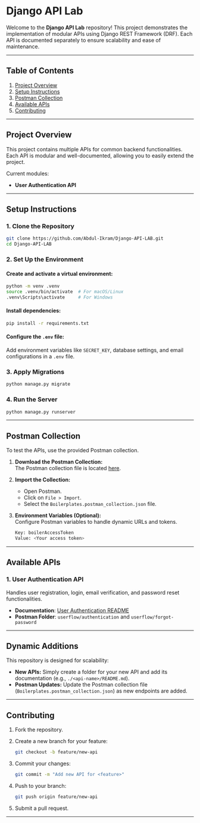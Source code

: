 # Django API Lab

Welcome to the **Django API Lab** repository! This project demonstrates the implementation of modular APIs using Django REST Framework (DRF). Each API is documented separately to ensure scalability and ease of maintenance.

----------

## Table of Contents

1.  [Project Overview](https://github.com/Abdul-Ikram/Django-API-LAB#project-overview)
2.  [Setup Instructions](https://github.com/Abdul-Ikram/Django-API-LAB.git#setup-instructions)
3.  [Postman Collection](https://github.com/Abdul-Ikram/Django-API-LAB.git#postman-collection)
4.  [Available APIs](https://github.com/Abdul-Ikram/Django-API-LAB.git#available-apis)
5.  [Contributing](https://github.com/Abdul-Ikram/Django-API-LAB.git#contributing)

----------

## Project Overview

This project contains multiple APIs for common backend functionalities. Each API is modular and well-documented, allowing you to easily extend the project.

Current modules:

-   **User Authentication API**

----------

## Setup Instructions

### 1. Clone the Repository

```bash
git clone https://github.com/Abdul-Ikram/Django-API-LAB.git
cd Django-API-LAB

```

### 2. Set Up the Environment

#### Create and activate a virtual environment:

```bash
python -m venv .venv
source .venv/bin/activate  # For macOS/Linux
.venv\Scripts\activate     # For Windows

```

#### Install dependencies:

```bash
pip install -r requirements.txt

```

#### Configure the `.env` file:

Add environment variables like `SECRET_KEY`, database settings, and email configurations in a `.env` file.

### 3. Apply Migrations

```bash
python manage.py migrate

```

### 4. Run the Server

```bash
python manage.py runserver

```

----------

## Postman Collection

To test the APIs, use the provided Postman collection.

1.  **Download the Postman Collection:**  
    The Postman collection file is located [here](https://github.com/Abdul-Ikram/Django-API-LAB/blob/main/Boilerplates.postman_collection.json).
    
2.  **Import the Collection:**
    
    -   Open Postman.
    -   Click on `File > Import`.
    -   Select the `Boilerplates.postman_collection.json` file.
3.  **Environment Variables (Optional):**  
    Configure Postman variables to handle dynamic URLs and tokens.
    
    ```bash
    Key: boilerAccessToken
    Value: <Your access token>
    
    ```
    

----------

## Available APIs

### 1. User Authentication API

Handles user registration, login, email verification, and password reset functionalities.

-   **Documentation**: [User Authentication README](https://github.com/Abdul-Ikram/Django-API-LAB/blob/main/userflow/README.md)
-   **Postman Folder**: `userflow/authentication` and `userflow/forgot-password`

----------

## Dynamic Additions

This repository is designed for scalability:

-   **New APIs:** Simply create a folder for your new API and add its documentation (e.g., `./<api-name>/README.md`).
-   **Postman Updates:** Update the Postman collection file (`Boilerplates.postman_collection.json`) as new endpoints are added.

----------

## Contributing

1.  Fork the repository.
2.  Create a new branch for your feature:
    
    ```bash
    git checkout -b feature/new-api
    
    ```
    
3.  Commit your changes:
    
    ```bash
    git commit -m "Add new API for <feature>"
    
    ```
    
4.  Push to your branch:
    
    ```bash
    git push origin feature/new-api
    
    ```
    
5.  Submit a pull request.

----------
